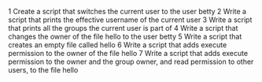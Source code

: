 1 Create a script that switches the current user to the user betty
2 Write a script that prints the effective username of the current user
3 Write a script that prints all the groups the current user is part of
4 Write a script that changes the owner of the file hello to the user betty
5 Write a script that creates an empty file called hello
6 Write a script that adds execute permission to the owner of the file hello
7 Write a script that adds execute permission to the owner and the group owner, and read permission to other users, to the file hello
